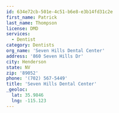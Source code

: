 ```yaml
---
id: 634e72cb-501e-4c51-b6e8-e3b14fd31c2e
first_name: Patrick
last_name: Thompson
license: DMD
services:
  - Dentist
category: Dentists
org_name: 'Seven Hills Dental Center'
address: '860 Seven Hills Dr'
city: Henderson
state: NV
zip: '89052'
phone: '(702) 567-5449'
title: 'Seven Hills Dental Center'
_geoloc:
  lat: 35.9846
  lng: -115.123
---
```

